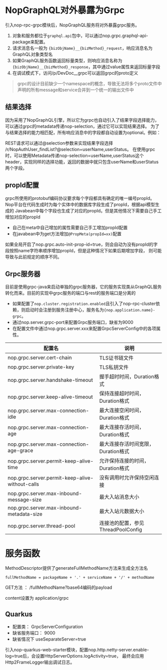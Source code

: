 # NopGraphQL对外暴露为Grpc

引入nop-rpc-grpc模块后，NopGraphQL服务将对外暴露grpc服务。

1. 对象和服务都位于`graphql.api`包中，可以通过nop.grpc.graphql-api-package来配置。
2. 请求消息名一般为 `{bizObjName}__{bizMethod}_request`，响应消息名为GraphQL对象类型名
3. 如果GraphQL服务函数返回标量类型，则响应消息名称为 `{bizObjName}__{bizMethod}_response`，其中通过value属性来返回标量字段
4. 在调试模式下，访问/p/DevDoc__grpc可以返回grpc的proto定义

> grpc的设计目前缺少一个namespace的概念，导致无法将多个proto文件中声明的所有message和service合并到一个统一的输出文件中

## 结果选择
因为采用了NopGraphQL引擎，所以它为grpc也自动引入了结果字段选择能力，可以通过grpc的metadata传递nop-selection，通过它可以实现结果选择。
为了与结果选择的能力相匹配，所有响应消息中的字段都自动设置为optional。例如：

REST请求可以通过@selection参数来实现结果字段选择 /r/NopAuthUser_findList?@selection=userName,userStatus。
在使用grpc时，可以使用Metadata传递nop-selection=userName,userStatus这个header，实现同样的选择功能，返回的数据中就只包含userName和userStatus两个字段。

## propId配置
grpc所使用的protobuf编码协议要求每个字段都具有确定的唯一编号propId。Nop平台在代码生成时为每个实体中的数据库字段生成了propId，根据api模型生成的
Javabean中每个字段也生成了对应的propId。但是其他情况下需要自己手工增加对应的propId

* 自己在meta中自己增加的属性需要自己手工增加propId配置
* 在javabean中为get方法增加`@PropMeta(propId=xx)`配置

如果全局开启了nop.grpc.auto-init-prop-id=true，则会自动为没有propId的字段按照name字符串顺序增加propId，但是这种情况下如果后期增加字段，
则可能导致与此前规定的顺序不同。

## Grpc服务器

目前是使用grpc-java来启动单独的grpc服务器，它的服务实现类从GraphQL服务转化而来。目前的实现中grpc服务的端口与rest的服务端口是分离的

* 如果配置了`nop.cluster.registration.enabled`且引入了nop-rpc-cluster依赖，则启动时会注册到服务注册中心，服务名为`{nop.application.name}-grpc`。
* 通过nop.server.grpc-port来配置Grpc服务端口，缺省为9000
* 在配置文件中通过nop.grpc.server.xxx来配置GrpcServerConfig中的各项属性。

| 配置名                                             | 说明                        |
|-------------------------------------------------|---------------------------|
| nop.grpc.server.cert-chain                      | TLS证书链文件                  |
| nop.grpc.server.private-key                     | TLS私钥文件                   |
| nop.grpc.server.handshake-timeout               | 握手超时时间，Duration格式         |
| nop.grpc.server.keep-alive-timeout              | 保持连接超时时间，Duration格式       |
| nop.grpc.server.max-connection-idle             | 最大连接空闲时间，Duration格式       |
| nop.grpc.server.max-connection-age              | 最大连接存活时间，Duration格式       |
| nop.grpc.server.max-connection-age-grace        | 最大连接存活时间宽限，Duration格式     |
| nop.grpc.server.permit-keep-alive-time          | 允许保持连接的时间，Duration格式      |
| nop.grpc.server.permit-keep-alive-without-calls | 没有调用时允许保持空闲连接             |
| nop.grpc.server.max-inbound-message-size        | 最大入站消息大小                  |
| nop.grpc.server.max-inbound-metadata-size       | 最大入站元数据大小                 |
| nop.grpc.server.thread-pool                     | 连接池的配置，参见ThreadPoolConfig |

# 服务函数

MethodDescriptor提供了generateFullMethodName方法来生成全方法名

````
fullMethodName = packageName + '.' + serviceName + '/' + methodName
````

GET方法 ： /fullMethodName?base64编码的payload

content设置为 application/grpc

## Quarkus

* 配置类： GrpcServerConfiguration
* 缺省服务端口： 9000
* 缺省情况下 useSeparateServer=true

引入nop-quarkus-web-starter模块，配置nop.http.netty-server.enable-log=true后，会设置HttpServerOptions.logActivity=true，
最终会应用Http2FrameLogger输出调试日志。

